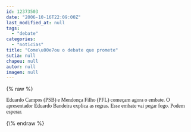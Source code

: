 ```yaml
---
id: 12373503
date: "2006-10-16T22:09:00Z"
last_modified_at: null
tags:
  - "debate"
categories:
  - "noticias"
title: "Come\u00e7ou o debate que promete"
sutia: null
chapeu: null
autor: null
imagem: null
---
```

{\% raw %}
<p><P><FONT face=Verdana>Eduardo Campos (PSB) e Mendonça Filho (PFL) começam agora o embate. O apresentador Eduardo Bandeira explica as regras. Esse embate vai pegar fogo. Podem esperar.</FONT></P> </p>
{\% endraw %}